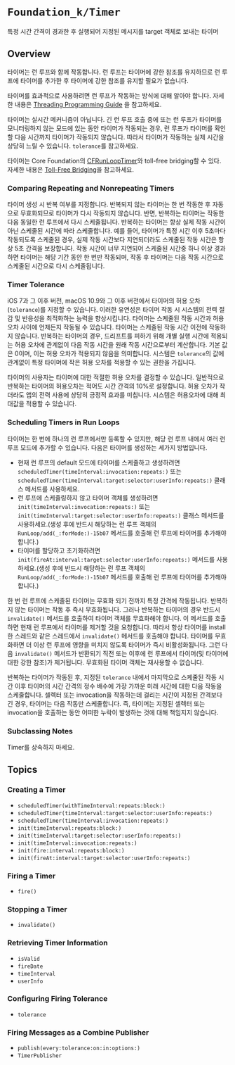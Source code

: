 # ``Foundation_k/Timer``

특정 시간 간격이 경과한 후 실행되어 지정된 메시지를 target 객체로 보내는 타이머

## Overview

타이머는 런 루프와 함께 작동합니다. 런 루프는 타이머에 강한 참조를 유지하므로 런 루프에 타이머를 추가한 후 타이머에 강한 참조를 유지할 필요가 없습니다.

타이머를 효과적으로 사용하려면 런 루프가 작동하는 방식에 대해 알아야 합니다. 자세한 내용은 [Threading Programming Guide](https://developer.apple.com/library/archive/documentation/Cocoa/Conceptual/Multithreading/Introduction/Introduction.html#//apple_ref/doc/uid/10000057ii) 을 참고하세요.

타이머는 실시간 메커니즘이 아닙니다. 긴 런 루프 호출 중에 또는 런 루프가 타이머를 모니터링하지 않는 모드에 있는 동안 타이머가 작동되는 경우, 런 루프가 타이머를 확인할 다음 시간까지 타이머가 작동되지 않습니다. 따라서 타이머가 작동하는 실제 시간을 상당히 느릴 수 있습니다. ``tolerance``를 참고하세요.

타이머는 Core Foundation의 [CFRunLoopTimer](https://developer.apple.com/documentation/corefoundation/cfrunlooptimer)와 toll-free bridging할 수 있다. 자세한 내용은 [Toll-Free Bridging](https://developer.apple.com/library/archive/documentation/General/Conceptual/CocoaEncyclopedia/Toll-FreeBridgin/Toll-FreeBridgin.html#//apple_ref/doc/uid/TP40010810-CH2)을 참고하세요.

### Comparing Repeating and Nonrepeating Timers

타이머 생성 시 반복 여부를 지정합니다. 반복되지 않는 타이머는 한 번 작동한 후 자동으로 무효화되므로 타이머가 다시 작동되지 않습니다. 반면, 반복하는 타이머는 작동한 다음 동일한 런 루프에서 다시 스케줄됩니다. 반복하는 타이머는 항상 실제 작동 시간이 아닌 스케줄된 시간에 따라 스케줄합니다. 예를 들어, 타이머가 특정 시간 이후 5초마다 작동되도록 스케줄된 경우, 실제 작동 시간보다 지연되더라도 스케줄된 작동 시간은 항상 5초 간격을 보장합니다. 작동 시간이 너무 지연되어 스케줄된 시간중 하나 이상 경과하면 타이머는 해당 기간 동안 한 번만 작동되며, 작동 후 타이머는 다음 작동 시간으로 스케줄된 시간으로 다시 스케줄됩니다.

### Timer Tolerance

iOS 7과 그 이후 버전, macOS 10.9와 그 이후 버전에서 타이머의 허용 오차(``tolerance``)를 지정할 수 있습니다. 이러한 유연성은 타이머 작동 시 시스템의 전력 절감 및 반응성을 최적화하는 능력을 향상시킵니다. 타이머는 스케줄된 작동 시간과 허용 오차 사이에 언제든지 작동될 수 있습니다. 타이머는 스케줄된 작동 시간 이전에 작동하지 않습니다. 반복하는 타이머의 경우, 드리프트를 피하기 위해 개별 실행 시간에 적용되는 허용 오차에 관계없이 다음 작동 시간을 원래 작동 시간으로부터 계산합니다. 기본 값은 0이며, 이는 허용 오차가 적용되지 않음을 의미합니다. 시스템은 ``tolerance``의 값에 관계없이 특정 타이머에 작은 허용 오차를 적용할 수 있는 권한을 가집니다.

타이머의 사용자는 타이머에 대한 적절한 허용 오차를 결정할 수 있습니다. 일반적으로 반복하는 타이머의 허용오차는 적어도 시간 간격의 10%로 설정합니다. 허용 오차가 작더라도 앱의 전력 사용에 상당히 긍정적 효과를 미칩니다. 시스템은 허용오차에 대해 최대값을 적용할 수 있습니다.

### Scheduling Timers in Run Loops

타이머는 한 번에 하나의 런 루프에서만 등록할 수 있지만, 해당 런 루프 내에서 여러 런 루프 모드에 추가할 수 있습니다. 다음은 타이머를 생성하는 세가지 방법입니다.

- 현재 런 루프의 default 모드에 타이머를 스케줄하고 생성하려면 ``scheduledTimer(timeInterval:invocation:repeats:)`` 또는 ``scheduledTimer(timeInterval:target:selector:userInfo:repeats:)`` 클래스 메서드를 사용하세요.
- 런 루프에 스케줄링하지 않고 타이머 객체를 생성하려면 ``init(timeInterval:invocation:repeats:)`` 또는 ``init(timeInterval:target:selector:userInfo:repeats:)`` 클래스 메서드를 사용하세요.(생성 후에 반드시 해당하는 런 루프 객체의 ``RunLoop/add(_:forMode:)-15b07`` 메서드를 호출해 런 루프에 타이머를 추가해야 합니다.)
- 타이머를 할당하고 초기화하려면 ``init(fireAt:interval:target:selector:userInfo:repeats:)`` 메서드를 사용하세요.(생성 후에 반드시 해당하는 런 루프 객체의  ``RunLoop/add(_:forMode:)-15b07`` 메서드를 호출해 런 루프에 타이머를 추가해야 합니다.)

한 번 런 루프에 스케줄된 타이머는 무효화 되기 전까지 특정 간격에 작동됩니다. 반복하지 않는 타이머는 작동 후 즉시 무효화됩니다. 그러나 반복하는 타이머의 경우 반드시 ``invalidate()`` 메서드를 호출하여 타이머 객체를 무효화해야 합니다. 이 메서드를 호출하면 현재 런 루프에서 타이머를 제거할 것을 요청합니다. 따라서 항상 타이머를 install한 스레드와 같은 스레드에서 ``invalidate()`` 메서드를 호출해야 합니다. 타이머를 무효화하면 더 이상 런 루프에 영향을 미치지 않도록 타이머가 즉시 비활성화됩니다. 그런 다음 ``invalidate()`` 메서드가 반환되기 직전 또는 이후에 런 루프에서 타이머(및 타이머에 대한 강한 참조)가 제거됩니다. 무효화된 타이머 객체는 재사용할 수 없습니다.

반복하는 타이머가 작동된 후, 지정된 ``tolerance`` 내에서 마지막으로 스케줄된 작동 시간 이후 타이머의 시간 간격의 정수 배수에 가장 가까운 미래 시간에 대한 다음 작동을 스케줄합니다. 셀렉터 또는 invocation을 작동하는데 걸리는 시간이 지정된 간격보다 긴 경우, 타이머는 다음 작동만 스케줄합니다. 즉, 타이머는 지정된 셀렉터 또는 invocation을 호출하는 동안 어떠한 누락이 발생하는 것에 대해 책임지지 않습니다.

### Subclassing Notes

Timer를 상속하지 마세요.

## Topics

### Creating a Timer

- ``scheduledTimer(withTimeInterval:repeats:block:)``
- ``scheduledTimer(timeInterval:target:selector:userInfo:repeats:)``
- ``scheduledTimer(timeInterval:invocation:repeats:)``
- ``init(timeInterval:repeats:block:)``
- ``init(timeInterval:target:selector:userInfo:repeats:)``
- ``init(timeInterval:invocation:repeats:)``
- ``init(fire:interval:repeats:block:)``
- ``init(fireAt:interval:target:selector:userInfo:repeats:)``

### Firing a Timer

- ``fire()``

### Stopping a Timer

- ``invalidate()``

### Retrieving Timer Information

- ``isValid``
- ``fireDate``
- ``timeInterval``
- ``userInfo``

### Configuring Firing Tolerance

- ``tolerance``

### Firing Messages as a Combine Publisher

- ``publish(every:tolerance:on:in:options:)``
- ``TimerPublisher``
